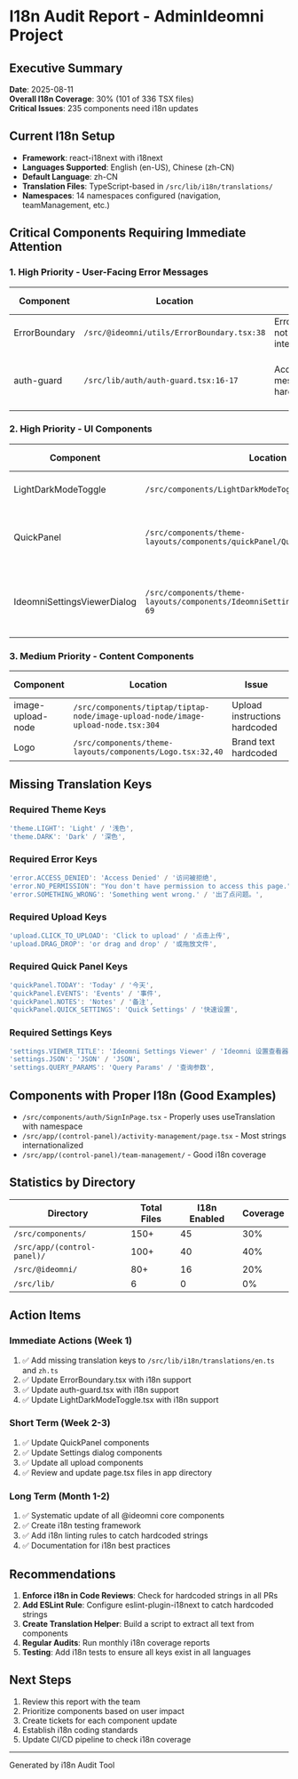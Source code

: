 # I18n Audit Report - AdminIdeomni Project

## Executive Summary
**Date**: 2025-08-11  
**Overall I18n Coverage**: 30% (101 of 336 TSX files)  
**Critical Issues**: 235 components need i18n updates  

## Current I18n Setup
- **Framework**: react-i18next with i18next
- **Languages Supported**: English (en-US), Chinese (zh-CN)
- **Default Language**: zh-CN
- **Translation Files**: TypeScript-based in `/src/lib/i18n/translations/`
- **Namespaces**: 14 namespaces configured (navigation, teamManagement, etc.)

## Critical Components Requiring Immediate Attention

### 1. High Priority - User-Facing Error Messages
| Component | Location | Issue | Hardcoded Text |
|-----------|----------|-------|----------------|
| ErrorBoundary | `/src/@ideomni/utils/ErrorBoundary.tsx:38` | Error messages not internationalized | "Something went wrong." |
| auth-guard | `/src/lib/auth/auth-guard.tsx:16-17` | Access denied messages hardcoded | "Access Denied", "You don't have permission..." |

### 2. High Priority - UI Components
| Component | Location | Issue | Hardcoded Text |
|-----------|----------|-------|----------------|
| LightDarkModeToggle | `/src/components/LightDarkModeToggle.tsx:84,90` | Theme labels hardcoded | "Light", "Dark" |
| QuickPanel | `/src/components/theme-layouts/components/quickPanel/QuickPanel.tsx:57-115` | Panel headers hardcoded | "Today", "Events", "Notes", "Quick Settings" |
| IdeomniSettingsViewerDialog | `/src/components/theme-layouts/components/IdeomniSettingsViewerDialog.tsx:58-69` | Dialog labels hardcoded | "Ideomni Settings Viewer", "JSON", "Query Params" |

### 3. Medium Priority - Content Components
| Component | Location | Issue | Hardcoded Text |
|-----------|----------|-------|----------------|
| image-upload-node | `/src/components/tiptap/tiptap-node/image-upload-node/image-upload-node.tsx:304` | Upload instructions hardcoded | "Click to upload" |
| Logo | `/src/components/theme-layouts/components/Logo.tsx:32,40` | Brand text hardcoded | "STARTUP", "BizSimulation" |

## Missing Translation Keys

### Required Theme Keys
```typescript
'theme.LIGHT': 'Light' / '浅色',
'theme.DARK': 'Dark' / '深色',
```

### Required Error Keys
```typescript
'error.ACCESS_DENIED': 'Access Denied' / '访问被拒绝',
'error.NO_PERMISSION': "You don't have permission to access this page." / '您没有权限访问此页面。',
'error.SOMETHING_WRONG': 'Something went wrong.' / '出了点问题。',
```

### Required Upload Keys
```typescript
'upload.CLICK_TO_UPLOAD': 'Click to upload' / '点击上传',
'upload.DRAG_DROP': 'or drag and drop' / '或拖放文件',
```

### Required Quick Panel Keys
```typescript
'quickPanel.TODAY': 'Today' / '今天',
'quickPanel.EVENTS': 'Events' / '事件',
'quickPanel.NOTES': 'Notes' / '备注',
'quickPanel.QUICK_SETTINGS': 'Quick Settings' / '快速设置',
```

### Required Settings Keys
```typescript
'settings.VIEWER_TITLE': 'Ideomni Settings Viewer' / 'Ideomni 设置查看器',
'settings.JSON': 'JSON' / 'JSON',
'settings.QUERY_PARAMS': 'Query Params' / '查询参数',
```

## Components with Proper I18n (Good Examples)
- `/src/components/auth/SignInPage.tsx` - Properly uses useTranslation with namespace
- `/src/app/(control-panel)/activity-management/page.tsx` - Most strings internationalized
- `/src/app/(control-panel)/team-management/` - Good i18n coverage

## Statistics by Directory

| Directory | Total Files | I18n Enabled | Coverage |
|-----------|------------|--------------|----------|
| `/src/components/` | 150+ | 45 | 30% |
| `/src/app/(control-panel)/` | 100+ | 40 | 40% |
| `/src/@ideomni/` | 80+ | 16 | 20% |
| `/src/lib/` | 6 | 0 | 0% |

## Action Items

### Immediate Actions (Week 1)
1. ✅ Add missing translation keys to `/src/lib/i18n/translations/en.ts` and `zh.ts`
2. ✅ Update ErrorBoundary.tsx with i18n support
3. ✅ Update auth-guard.tsx with i18n support
4. ✅ Update LightDarkModeToggle.tsx with i18n support

### Short Term (Week 2-3)
1. ✅ Update QuickPanel components
2. ✅ Update Settings dialog components
3. ✅ Update all upload components
4. ✅ Review and update page.tsx files in app directory

### Long Term (Month 1-2)
1. ✅ Systematic update of all @ideomni core components
2. ✅ Create i18n testing framework
3. ✅ Add i18n linting rules to catch hardcoded strings
4. ✅ Documentation for i18n best practices

## Recommendations

1. **Enforce i18n in Code Reviews**: Check for hardcoded strings in all PRs
2. **Add ESLint Rule**: Configure eslint-plugin-i18next to catch hardcoded strings
3. **Create Translation Helper**: Build a script to extract all text from components
4. **Regular Audits**: Run monthly i18n coverage reports
5. **Testing**: Add i18n tests to ensure all keys exist in all languages

## Next Steps
1. Review this report with the team
2. Prioritize components based on user impact
3. Create tickets for each component update
4. Establish i18n coding standards
5. Update CI/CD pipeline to check i18n coverage

---
Generated by i18n Audit Tool